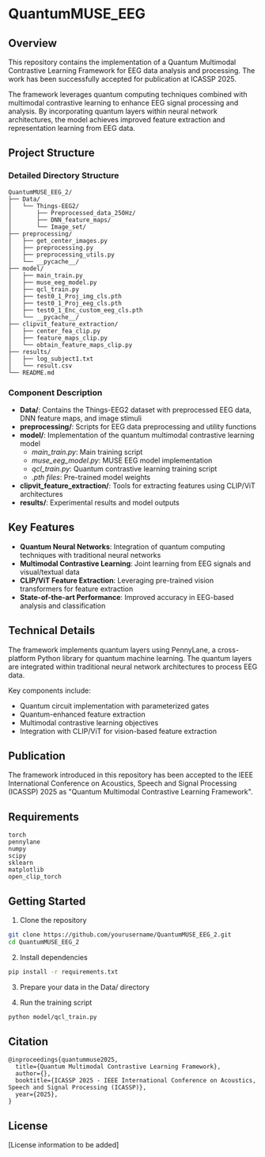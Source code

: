 # QuantumMUSE_EEG

## Overview
This repository contains the implementation of a Quantum Multimodal Contrastive Learning Framework for EEG data analysis and processing. The work has been successfully accepted for publication at ICASSP 2025.

The framework leverages quantum computing techniques combined with multimodal contrastive learning to enhance EEG signal processing and analysis. By incorporating quantum layers within neural network architectures, the model achieves improved feature extraction and representation learning from EEG data.

## Project Structure

### Detailed Directory Structure
```
QuantumMUSE_EEG_2/
├── Data/
│   └── Things-EEG2/
│       ├── Preprocessed_data_250Hz/
│       ├── DNN_feature_maps/
│       └── Image_set/
├── preprocessing/
│   ├── get_center_images.py
│   ├── preprocessing.py
│   ├── preprocessing_utils.py
│   └── __pycache__/
├── model/
│   ├── main_train.py
│   ├── muse_eeg_model.py
│   ├── qcl_train.py
│   ├── test0_1_Proj_img_cls.pth
│   ├── test0_1_Proj_eeg_cls.pth
│   ├── test0_1_Enc_custom_eeg_cls.pth
│   └── __pycache__/
├── clipvit_feature_extraction/
│   ├── center_fea_clip.py
│   ├── feature_maps_clip.py
│   └── obtain_feature_maps_clip.py
├── results/
│   ├── log_subject1.txt
│   └── result.csv
└── README.md
```

### Component Description
- **Data/**: Contains the Things-EEG2 dataset with preprocessed EEG data, DNN feature maps, and image stimuli
- **preprocessing/**: Scripts for EEG data preprocessing and utility functions
- **model/**: Implementation of the quantum multimodal contrastive learning model
  - *main_train.py*: Main training script
  - *muse_eeg_model.py*: MUSE EEG model implementation
  - *qcl_train.py*: Quantum contrastive learning training script
  - *.pth files*: Pre-trained model weights
- **clipvit_feature_extraction/**: Tools for extracting features using CLIP/ViT architectures
- **results/**: Experimental results and model outputs

## Key Features

- **Quantum Neural Networks**: Integration of quantum computing techniques with traditional neural networks
- **Multimodal Contrastive Learning**: Joint learning from EEG signals and visual/textual data
- **CLIP/ViT Feature Extraction**: Leveraging pre-trained vision transformers for feature extraction
- **State-of-the-art Performance**: Improved accuracy in EEG-based analysis and classification

## Technical Details

The framework implements quantum layers using PennyLane, a cross-platform Python library for quantum machine learning. The quantum layers are integrated within traditional neural network architectures to process EEG data.

Key components include:
- Quantum circuit implementation with parameterized gates
- Quantum-enhanced feature extraction
- Multimodal contrastive learning objectives
- Integration with CLIP/ViT for vision-based feature extraction

## Publication

The framework introduced in this repository has been accepted to the IEEE International Conference on Acoustics, Speech and Signal Processing (ICASSP) 2025 as "Quantum Multimodal Contrastive Learning Framework".

## Requirements

```
torch
pennylane
numpy
scipy
sklearn
matplotlib
open_clip_torch
```

## Getting Started

1. Clone the repository
```bash
git clone https://github.com/yourusername/QuantumMUSE_EEG_2.git
cd QuantumMUSE_EEG_2
```

2. Install dependencies
```bash
pip install -r requirements.txt
```

3. Prepare your data in the Data/ directory

4. Run the training script
```bash
python model/qcl_train.py
```

## Citation

```
@inproceedings{quantummuse2025,
  title={Quantum Multimodal Contrastive Learning Framework},
  author={},
  booktitle={ICASSP 2025 - IEEE International Conference on Acoustics, Speech and Signal Processing (ICASSP)},
  year={2025},
}
```

## License

[License information to be added] 
